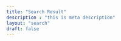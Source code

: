 ```yaml
---
title: "Search Result"
description : "this is meta description"
layout: "search"
draft: false
---
```

